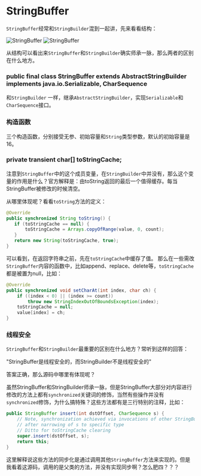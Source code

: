# StringBuffer
`StringBuffer`经常和`StringBuilder`混到一起讲，先来看看结构：

![StringBuffer](http://ovn0i3kdg.bkt.clouddn.com/StringBuffer_structure_1.png)
![StringBuffer](http://ovn0i3kdg.bkt.clouddn.com/StringBuffer_structure_2.png)

从结构可以看出来`StringBuffer`和`StringBuilder`确实师承一脉，那么两者的区别在什么地方。

###  public final class StringBuffer extends AbstractStringBuilder implements java.io.Serializable, CharSequence

和`StringBuilder` 一样，继承`AbstractStringBuilder`，实现`Serializable`和`CharSequence`接口。

### 构造函数
三个构造函数，分别接受无参、初始容量和`String`类型参数，默认的初始容量是16。

###  private transient char[] toStringCache;
注意到`StringBuffer`中的这个成员变量，在`StringBuilder`中并没有，那么这个变量的作用是什么？官方解释是：由toString返回的最后一个值得缓存。每当StringBuffer被修改的时候清空。

从哪里体现呢？看看`toString`方法的定义：
```java
@Override
public synchronized String toString() {
   if (toStringCache == null) {
       toStringCache = Arrays.copyOfRange(value, 0, count);
   }
   return new String(toStringCache, true);
}
```
可以看到，在返回字符串之前，先在`toStringCache`中缓存了值。
那么在一些需改`StringBuffer`内容的函数中，比如append、replace、delete等，`toStringCache`都是被置为null，比如：
```java
@Override
public synchronized void setCharAt(int index, char ch) {
    if ((index < 0) || (index >= count))
        throw new StringIndexOutOfBoundsException(index);
    toStringCache = null;
    value[index] = ch;
}
```

### 线程安全

`StringBuffer`和`StringBuilder`最重要的区别在什么地方？常听到这样的回答：

"StringBuffer是线程安全的，而StringBuilder不是线程安全的"

答案正确，那么源码中哪里有体现呢？

虽然StringBuffer和StringBuilder师承一脉，但是StringBuffer大部分对内容进行修改的方法上都有`synchronized`关键词的修饰，当然有些操作并没有`synchronized`修饰，为什么搞特殊？这些方法都有是三行特别的注释，比如：
```java
public StringBuffer insert(int dstOffset, CharSequence s) {
    // Note, synchronization achieved via invocations of other StringBuffer methods
    // after narrowing of s to specific type
    // Ditto for toStringCache clearing
    super.insert(dstOffset, s);
    return this;
}
```
这里解释说这些方法的同步化是通过调用其他`StringBuffer`方法来实现的。但是我看着这源码，调用的是父类的方法，并没有实现同步啊？怎么肥四？？？
